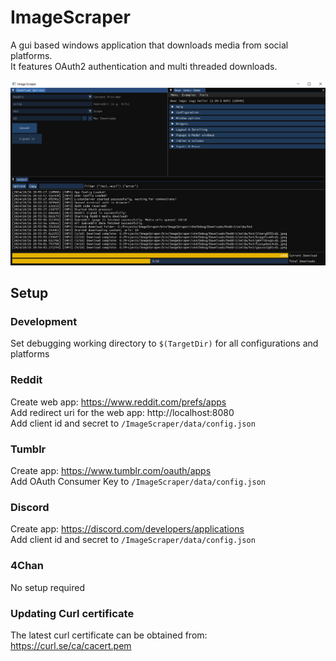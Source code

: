 # ImageScraper

  

A gui based windows application that downloads media from social platforms.  
It features OAuth2 authentication and multi threaded downloads.  

![Screenshot](/ImageScraper/data/screenshot.png?raw=true)  

## Setup


### Development


Set debugging working directory to `$(TargetDir)` for all configurations and platforms  
  

### Reddit

  

Create web app: https://www.reddit.com/prefs/apps  
Add redirect uri for the web app: http://localhost:8080  
Add client id and secret to `/ImageScraper/data/config.json`  


### Tumblr

  

Create app: https://www.tumblr.com/oauth/apps  
Add OAuth Consumer Key to `/ImageScraper/data/config.json`  


### Discord

  

Create app: https://discord.com/developers/applications  
Add client id and secret to `/ImageScraper/data/config.json`  


### 4Chan

  

No setup required  


### Updating Curl certificate

  

The latest curl certificate can be obtained from:  
https://curl.se/ca/cacert.pem  